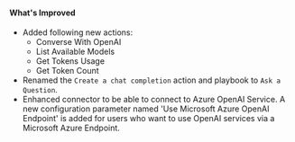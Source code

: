 #### What's Improved
- Added following new actions:
  - Converse With OpenAI
  - List Available Models
  - Get Tokens Usage
  - Get Token Count
- Renamed the `Create a chat completion` action and playbook to `Ask a Question`.
- Enhanced connector to be able to connect to Azure OpenAI Service. A new configuration parameter named 'Use Microsoft Azure OpenAI Endpoint' is added for users who want to use OpenAI services via a Microsoft Azure Endpoint. 